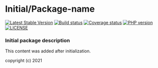 # Initial/Package-name
[![Latest Stable Version](https://poser.pugx.org/initial/package-name/version)](https://packagist.org/packages/initial/package-name)
[![Build status](https://github.com/initial/repo/workflows/build/badge.svg)](https://github.com/initial/repo/actions)
[![Coverage status](https://coveralls.io/repos/github/initial/repo/badge.svg?branch=develop)](https://coveralls.io/github/initial/repo?branch=develop)
[![PHP version](https://img.shields.io/packagist/php-v/initial/package-name.svg)](https://packagist.org/packages/initial/package-name)
[![LICENSE](https://img.shields.io/github/license/initial/repo.svg?color=blue)](LICENSE)
### Initial package description

This content was added after initialization.

copyright (c) 2021
